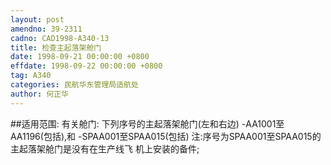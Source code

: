 ```yaml
---
layout: post
amendno: 39-2311
cadno: CAD1998-A340-13
title: 检查主起落架舱门
date: 1998-09-21 00:00:00 +0800
effdate: 1998-09-22 00:00:00 +0800
tag: A340
categories: 民航华东管理局适航处
author: 何正华
---
```


##适用范围:
有关舱门:     下列序号的主起落架舱门(左和右边)     -AA1001至AA1196(包括),和     -SPAA001至SPAA015(包括)     注:序号为SPAA001至SPAA015的主起落架舱门是没有在生产线飞
机上安装的备件;

